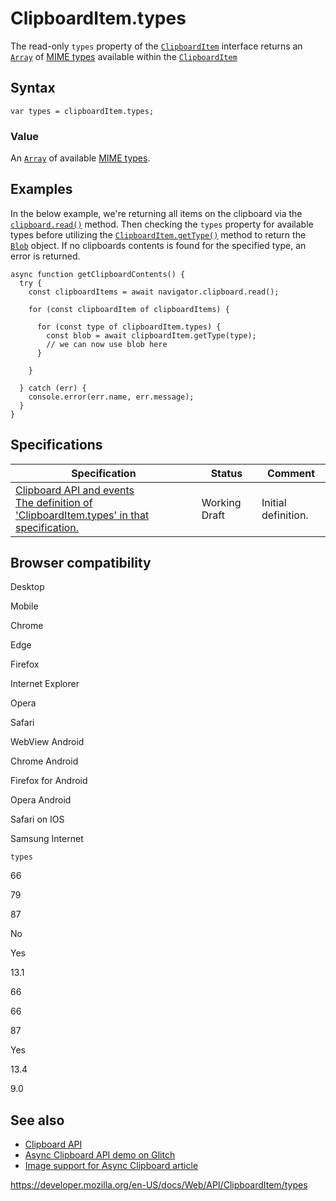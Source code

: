 # ClipboardItem.types

The read-only `types` property of the [`ClipboardItem`](../clipboarditem) interface returns an [`Array`](https://developer.mozilla.org/en-US/docs/Web/JavaScript/Reference/Global_Objects/Array) of [MIME types](https://developer.mozilla.org/en-US/docs/Glossary/MIME_type) available within the [`ClipboardItem`](../clipboarditem)

## Syntax

    var types = clipboardItem.types;

### Value

An [`Array`](https://developer.mozilla.org/en-US/docs/Web/JavaScript/Reference/Global_Objects/Array) of available [MIME types](https://developer.mozilla.org/en-US/docs/Glossary/MIME_type).

## Examples

In the below example, we're returning all items on the clipboard via the [`clipboard.read()`](../clipboard/read) method. Then checking the `types` property for available types before utilizing the [`ClipboardItem.getType()`](gettype) method to return the [`Blob`](../blob) object. If no clipboards contents is found for the specified type, an error is returned.

    async function getClipboardContents() {
      try {
        const clipboardItems = await navigator.clipboard.read();

        for (const clipboardItem of clipboardItems) {

          for (const type of clipboardItem.types) {
            const blob = await clipboardItem.getType(type);
            // we can now use blob here
          }

        }

      } catch (err) {
        console.error(err.name, err.message);
      }
    }

## Specifications

<table><thead><tr class="header"><th>Specification</th><th>Status</th><th>Comment</th></tr></thead><tbody><tr class="odd"><td><a href="https://w3c.github.io/clipboard-apis/#dom-clipboarditem-types">Clipboard API and events<br />
<span class="small">The definition of 'ClipboardItem.types' in that specification.</span></a></td><td><span class="spec-wd">Working Draft</span></td><td>Initial definition.</td></tr></tbody></table>

## Browser compatibility

Desktop

Mobile

Chrome

Edge

Firefox

Internet Explorer

Opera

Safari

WebView Android

Chrome Android

Firefox for Android

Opera Android

Safari on IOS

Samsung Internet

`types`

66

79

87

No

Yes

13.1

66

66

87

Yes

13.4

9.0

## See also

- [Clipboard API](../clipboard_api)
- [Async Clipboard API demo on Glitch](https://async-clipboard-api.glitch.me/)
- [Image support for Async Clipboard article](https://web.dev/image-support-for-async-clipboard/)

<a href="https://developer.mozilla.org/en-US/docs/Web/API/ClipboardItem/types" class="_attribution-link">https://developer.mozilla.org/en-US/docs/Web/API/ClipboardItem/types</a>
